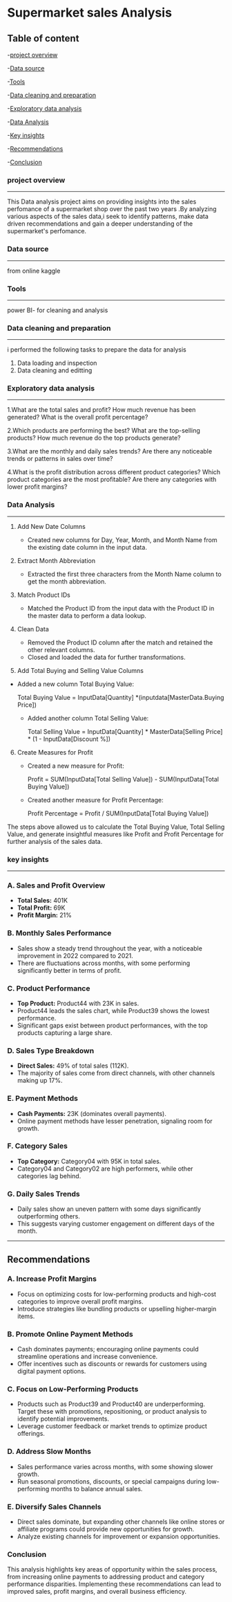 # Supermarket sales Analysis
## Table of content
-[project overview](#project-overview)

-[Data source](#data-source)

-[Tools](#tools)

-[Data cleaning and preparation](#data-cleaning-and-preparation)

-[Exploratory data analysis](#exploratory-data-analysis)

-[Data Analysis](#data-analysis)

-[Key insights](#key-insights)

-[Recommendations](#recommendations)

-[Conclusion](#conclusion)



### project overview
---

This Data analysis project aims on providing insights into the sales perfomance of a supermarket shop over the past two years .By analyzing various aspects of the sales data,i seek to identify patterns, make data driven recommendations and gain a deeper understanding of the supermarket's perfomance.

### Data source
---

from online kaggle

### Tools
---

power BI- for cleaning and analysis

### Data cleaning and preparation
---

i performed the following tasks to prepare the data for analysis
1. Data loading and inspection
2. Data cleaning and editting

### Exploratory data analysis
---
1.What are the total sales and profit?
How much revenue has been generated?
What is the overall profit percentage?

2.Which products are performing the best?
What are the top-selling products?
How much revenue do the top products generate?

3.What are the monthly and daily sales trends?
Are there any noticeable trends or patterns in sales over time?

4.What is the profit distribution across different product categories?
Which product categories are the most profitable?
Are there any categories with lower profit margins?

### Data Analysis
---
1. Add New Date Columns
   - Created new columns for Day, Year, Month, and Month Name from the existing date column in the input data.

2. Extract Month Abbreviation
   - Extracted the first three characters from the Month Name column to get the month abbreviation.

3. Match Product IDs
   - Matched the Product ID from the input data with the Product ID in the master data to perform a data lookup.

4. Clean Data
   - Removed the Product ID column after the match and retained the other relevant columns.
   - Closed and loaded the data for further transformations.

5. Add Total Buying and Selling Value Columns
- Added a new column Total Buying Value:
  
     Total Buying Value = InputData[Quantity] *(inputdata[MasterData.Buying Price])
     
   - Added another column Total Selling Value:
     
     Total Selling Value = InputData[Quantity] * MasterData[Selling Price] * (1 - InputData[Discount %])
     

6. Create Measures for Profit 
   - Created a new measure for Profit:
     
     Profit = SUM(InputData[Total Selling Value]) - SUM(InputData[Total Buying Value])
     
   - Created another measure for Profit Percentage:
     
     Profit Percentage = Profit / SUM(InputData[Total Buying Value])
     
The steps above allowed us to calculate the Total Buying Value, Total Selling Value, and generate insightful measures like Profit and Profit Percentage for further analysis of the sales data.

### key insights
---

### **A. Sales and Profit Overview**
- **Total Sales:** 401K  
- **Total Profit:** 69K  
- **Profit Margin:** 21%

### **B. Monthly Sales Performance**
- Sales show a steady trend throughout the year, with a noticeable improvement in 2022 compared to 2021.
- There are fluctuations across months, with some performing significantly better in terms of profit.

### **C. Product Performance**
- **Top Product:** Product44 with 23K in sales.
- Product44 leads the sales chart, while Product39 shows the lowest performance.
- Significant gaps exist between product performances, with the top products capturing a large share.

### **D. Sales Type Breakdown**
- **Direct Sales:** 49% of total sales (112K).
- The majority of sales come from direct channels, with other channels making up 17%.

### **E. Payment Methods**
- **Cash Payments:** 23K (dominates overall payments).
- Online payment methods have lesser penetration, signaling room for growth.

### **F. Category Sales**
- **Top Category:** Category04 with 95K in total sales.
- Category04 and Category02 are high performers, while other categories lag behind.

### **G. Daily Sales Trends**
- Daily sales show an uneven pattern with some days significantly outperforming others.
- This suggests varying customer engagement on different days of the month.

---

## Recommendations

### **A. Increase Profit Margins**
- Focus on optimizing costs for low-performing products and high-cost categories to improve overall profit margins.
- Introduce strategies like bundling products or upselling higher-margin items.

### **B. Promote Online Payment Methods**
- Cash dominates payments; encouraging online payments could streamline operations and increase convenience.
- Offer incentives such as discounts or rewards for customers using digital payment options.

### **C. Focus on Low-Performing Products**
- Products such as Product39 and Product40 are underperforming. Target these with promotions, repositioning, or product analysis to identify potential improvements.
- Leverage customer feedback or market trends to optimize product offerings.

### **D. Address Slow Months**
- Sales performance varies across months, with some showing slower growth.
- Run seasonal promotions, discounts, or special campaigns during low-performing months to balance annual sales.

### **E. Diversify Sales Channels**
- Direct sales dominate, but expanding other channels like online stores or affiliate programs could provide new opportunities for growth.
- Analyze existing channels for improvement or expansion opportunities.

### Conclusion
This analysis highlights key areas of opportunity within the sales process, from increasing online payments to addressing product and category performance disparities. Implementing these recommendations can lead to improved sales, profit margins, and overall business efficiency.













